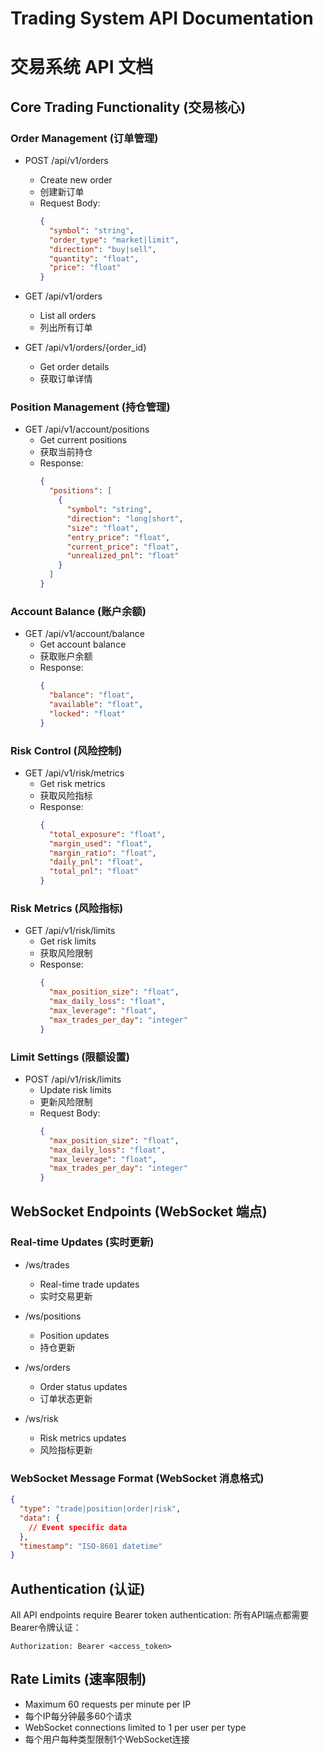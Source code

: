 # Trading System API Documentation
# 交易系统 API 文档

## Core Trading Functionality (交易核心)

### Order Management (订单管理)
- POST /api/v1/orders
  - Create new order
  - 创建新订单
  - Request Body:
    ```json
    {
      "symbol": "string",
      "order_type": "market|limit",
      "direction": "buy|sell",
      "quantity": "float",
      "price": "float"
    }
    ```

- GET /api/v1/orders
  - List all orders
  - 列出所有订单

- GET /api/v1/orders/{order_id}
  - Get order details
  - 获取订单详情

### Position Management (持仓管理)
- GET /api/v1/account/positions
  - Get current positions
  - 获取当前持仓
  - Response:
    ```json
    {
      "positions": [
        {
          "symbol": "string",
          "direction": "long|short",
          "size": "float",
          "entry_price": "float",
          "current_price": "float",
          "unrealized_pnl": "float"
        }
      ]
    }
    ```

### Account Balance (账户余额)
- GET /api/v1/account/balance
  - Get account balance
  - 获取账户余额
  - Response:
    ```json
    {
      "balance": "float",
      "available": "float",
      "locked": "float"
    }
    ```

### Risk Control (风险控制)
- GET /api/v1/risk/metrics
  - Get risk metrics
  - 获取风险指标
  - Response:
    ```json
    {
      "total_exposure": "float",
      "margin_used": "float",
      "margin_ratio": "float",
      "daily_pnl": "float",
      "total_pnl": "float"
    }
    ```

### Risk Metrics (风险指标)
- GET /api/v1/risk/limits
  - Get risk limits
  - 获取风险限制
  - Response:
    ```json
    {
      "max_position_size": "float",
      "max_daily_loss": "float",
      "max_leverage": "float",
      "max_trades_per_day": "integer"
    }
    ```

### Limit Settings (限额设置)
- POST /api/v1/risk/limits
  - Update risk limits
  - 更新风险限制
  - Request Body:
    ```json
    {
      "max_position_size": "float",
      "max_daily_loss": "float",
      "max_leverage": "float",
      "max_trades_per_day": "integer"
    }
    ```

## WebSocket Endpoints (WebSocket 端点)

### Real-time Updates (实时更新)
- /ws/trades
  - Real-time trade updates
  - 实时交易更新

- /ws/positions
  - Position updates
  - 持仓更新

- /ws/orders
  - Order status updates
  - 订单状态更新

- /ws/risk
  - Risk metrics updates
  - 风险指标更新

### WebSocket Message Format (WebSocket 消息格式)
```json
{
  "type": "trade|position|order|risk",
  "data": {
    // Event specific data
  },
  "timestamp": "ISO-8601 datetime"
}
```

## Authentication (认证)
All API endpoints require Bearer token authentication:
所有API端点都需要Bearer令牌认证：

```
Authorization: Bearer <access_token>
```

## Rate Limits (速率限制)
- Maximum 60 requests per minute per IP
- 每个IP每分钟最多60个请求
- WebSocket connections limited to 1 per user per type
- 每个用户每种类型限制1个WebSocket连接
